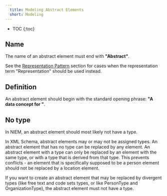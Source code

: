 ```yaml
---
  title: Modeling Abstract Elements
  short: Modeling
---
```


- TOC
{:toc}

## Name

The name of an abstract element must end with **"Abstract"**.

See the [Representation Pattern](../../../representation) section for cases when the representation term "Representation" should be used instead.

## Definition

An abstract element should begin with the standard opening phrase: **"A data concept for "**.

## No type

In NIEM, an abstract element should most likely not have a type.

In XML Schema, abstract elements may or may not be assigned types.  An abstract element that has no type can be replaced by any element.  An abstract element with a type can only be replaced by an element with the same type, or with a type that is derived from that type.  This prevents conflicts - an element that is specifically supposed to be a person element should not be replaced by a location element.

If you want to create an abstract element that may be replaced by divergent types (like free text and code sets types, or like PersonType and OrganizationType), the abstract element must not have a type.
